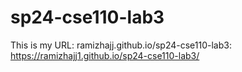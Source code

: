 # sp24-cse110-lab3  
This is my URL: ramizhajj.github.io/sp24-cse110-lab3: https://ramizhajj1.github.io/sp24-cse110-lab3/
